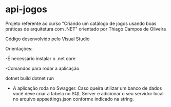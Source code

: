 # api-jogos
Projeto referente ao curso "Criando um catálogo de jogos usando boas práticas de arquitetura com .NET" orientado por 
Thiago Campos de Oliveira

Código desenvolvido pelo Visual Studio 

Orientações:

-É necessário instalar o .net core

-Comandos para rodar a aplicação

dotnet build
dotnet run

- A aplicação roda no Swagger. Caso queira utilizar um banco de dados você deve criar a tabela no SQL Server e
adicionar o seu servidor local no arquivo appsettings.json conforme indicado na string.
